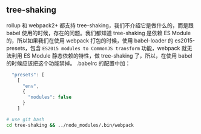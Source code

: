 ## tree-shaking

rollup 和 webpack2+ 都支持 tree-shaking，我们不介绍它是做什么的，而是跟 babel 使用的时候，存在的问题。我们都知道 tree-shaking 是依赖 ES Module 的，所以如果我们在使用 webpack 打包的时候，使用 babel-loader 的 es2015-presets，包含 `ES2015 modules to CommonJS transform` 功能，webpack 就无法利用 ES Module 静态依赖的特性，做 tree-shaking 了，所以，在使用 babel 的时候应该把这个功能禁掉。
.babelrc 的配置中加：

```js
  "presets": [
    [
      "env",
      {
        "modules": false
      }
    ]
```

```bash
# use git bash
cd tree-shaking && ../node_modules/.bin/webpack
```
